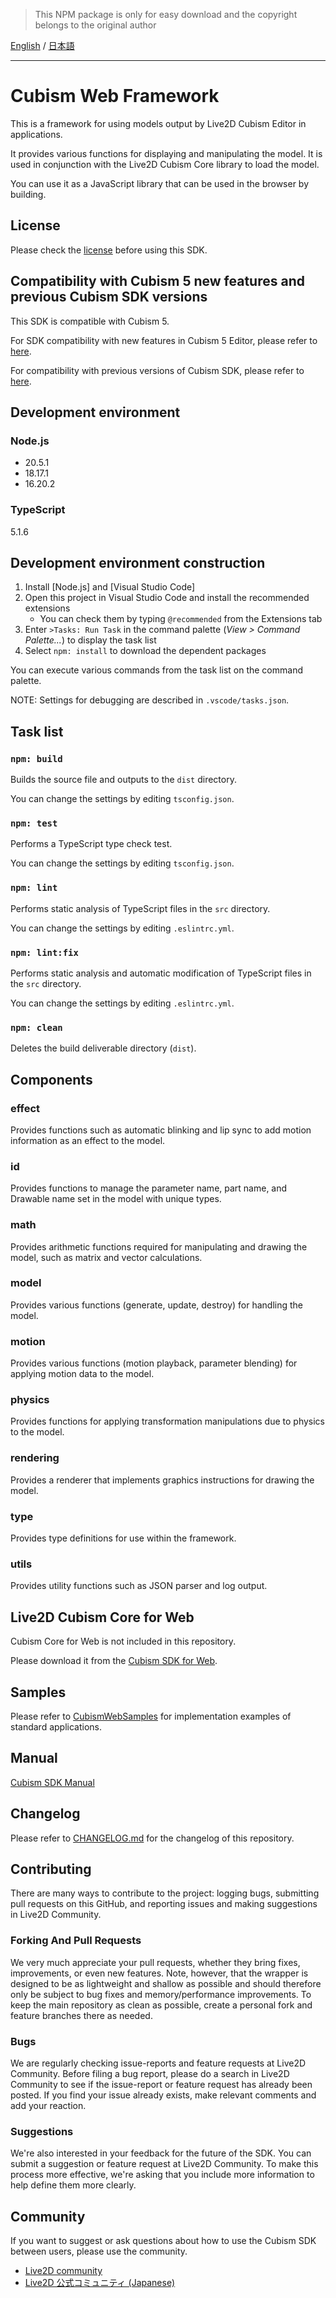 > This NPM package is only for easy download and the copyright belongs to the original author

[English](README.md) / [日本語](README.ja.md)

---

# Cubism Web Framework

This is a framework for using models output by Live2D Cubism Editor in applications.

It provides various functions for displaying and manipulating the model.
It is used in conjunction with the Live2D Cubism Core library to load the model.

You can use it as a JavaScript library that can be used in the browser by building.

## License

Please check the [license](LICENSE.md) before using this SDK.

## Compatibility with Cubism 5 new features and previous Cubism SDK versions

This SDK is compatible with Cubism 5.

For SDK compatibility with new features in Cubism 5 Editor, please refer to [here](https://docs.live2d.com/en/cubism-sdk-manual/cubism-5-new-functions/).

For compatibility with previous versions of Cubism SDK, please refer to [here](https://docs.live2d.com/en/cubism-sdk-manual/compatibility-with-cubism-5/).

## Development environment

### Node.js

- 20.5.1
- 18.17.1
- 16.20.2

### TypeScript

5.1.6

## Development environment construction

1. Install [Node.js] and [Visual Studio Code]
1. Open this project in Visual Studio Code and install the recommended extensions
   - You can check them by typing `@recommended` from the Extensions tab
1. Enter `>Tasks: Run Task` in the command palette (_View > Command Palette..._) to display the task list
1. Select `npm: install` to download the dependent packages

You can execute various commands from the task list on the command palette.

NOTE: Settings for debugging are described in `.vscode/tasks.json`.

## Task list

### `npm: build`

Builds the source file and outputs to the `dist` directory.

You can change the settings by editing `tsconfig.json`.

### `npm: test`

Performs a TypeScript type check test.

You can change the settings by editing `tsconfig.json`.

### `npm: lint`

Performs static analysis of TypeScript files in the `src` directory.

You can change the settings by editing `.eslintrc.yml`.

### `npm: lint:fix`

Performs static analysis and automatic modification of TypeScript files in the `src` directory.

You can change the settings by editing `.eslintrc.yml`.

### `npm: clean`

Deletes the build deliverable directory (`dist`).

## Components

### effect

Provides functions such as automatic blinking and lip sync to add motion information as an effect to the model.

### id

Provides functions to manage the parameter name, part name, and Drawable name set in the model with unique types.

### math

Provides arithmetic functions required for manipulating and drawing the model, such as matrix and vector calculations.

### model

Provides various functions (generate, update, destroy) for handling the model.

### motion

Provides various functions (motion playback, parameter blending) for applying motion data to the model.

### physics

Provides functions for applying transformation manipulations due to physics to the model.

### rendering

Provides a renderer that implements graphics instructions for drawing the model.

### type

Provides type definitions for use within the framework.

### utils

Provides utility functions such as JSON parser and log output.

## Live2D Cubism Core for Web

Cubism Core for Web is not included in this repository.

Please download it from the [Cubism SDK for Web].

[Cubism SDK for Web]: https://www.live2d.com/download/cubism-sdk/download-web/

## Samples

Please refer to [CubismWebSamples] for implementation examples of standard applications.

[CubismWebSamples]: https://github.com/Live2D/CubismWebSamples

## Manual

[Cubism SDK Manual](https://docs.live2d.com/cubism-sdk-manual/top/)

## Changelog

Please refer to [CHANGELOG.md](CHANGELOG.md) for the changelog of this repository.

## Contributing

There are many ways to contribute to the project: logging bugs, submitting pull requests on this GitHub, and reporting issues and making suggestions in Live2D Community.

### Forking And Pull Requests

We very much appreciate your pull requests, whether they bring fixes, improvements, or even new features. Note, however, that the wrapper is designed to be as lightweight and shallow as possible and should therefore only be subject to bug fixes and memory/performance improvements. To keep the main repository as clean as possible, create a personal fork and feature branches there as needed.

### Bugs

We are regularly checking issue-reports and feature requests at Live2D Community. Before filing a bug report, please do a search in Live2D Community to see if the issue-report or feature request has already been posted. If you find your issue already exists, make relevant comments and add your reaction.

### Suggestions

We're also interested in your feedback for the future of the SDK. You can submit a suggestion or feature request at Live2D Community. To make this process more effective, we're asking that you include more information to help define them more clearly.

## Community

If you want to suggest or ask questions about how to use the Cubism SDK between users, please use the community.

- [Live2D community](https://community.live2d.com/)
- [Live2D 公式コミュニティ (Japanese)](https://creatorsforum.live2d.com/)
